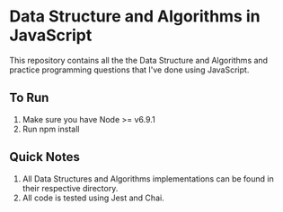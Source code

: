 # Data Structure and Algorithms in JavaScript

This repository contains all the the Data Structure and Algorithms and practice programming questions that I've done using JavaScript. 

## To Run

1. Make sure you have Node >= v6.9.1 
2. Run npm install

## Quick Notes

1. All Data Structures and Algorithms implementations can be found in their respective directory. 
2. All code is tested using Jest and Chai.